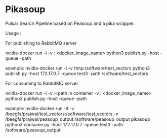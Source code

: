 # Pikasoup

Pulsar Search Pipeline based on Peasoup and a pika wrapper. 

Usage :

For publishing to RabbitMQ server

nvidia-docker run -i -v <path on host of input files>:<path in container> <docker_image_name> python3 publish.py -host <host ip> -queue <name of queue> -path <path in container of mounted files>


example: nvidia-docker run -i -v /tmp:/software/test_vectors python3 publish.py -host 172.17.0.7 -queue test3 -path /software/test_vectors


For consuming to RabbitMQ server


nvidia-docker run -i -v <path on host of input files>:<path in container -v <path on host of output to be written>:<path in container> <docker_image_name> python3 publish.py -host <host ip> -queue <name of queue> -path <path in container of output files>


example: nvidia-docker run -it -v /beegfs/prajwal/test_vectors:/software/test_vectors -v /beegfs/prajwal/peasoup_output:/software/peasoup_output pikasoup python3 consume.py -host 172.17.0.7 -queue test3 -path /software/peasoup_output

